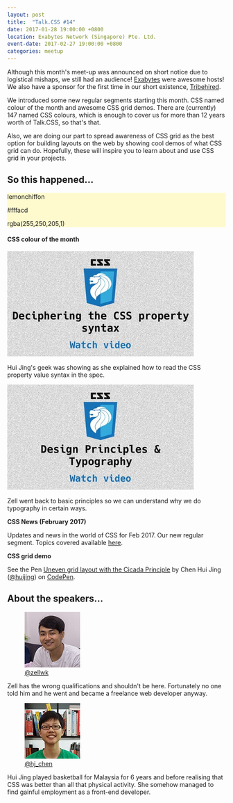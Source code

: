 ```yaml
---
layout: post
title:  "Talk.CSS #14"
date: 2017-01-28 19:00:00 +0800
location: Exabytes Network (Singapore) Pte. Ltd.
event-date: 2017-02-27 19:00:00 +0800
categories: meetup
---
```

Although this month's meet-up was announced on short notice due to logistical mishaps, we still had an audience! [Exabytes](https://www.exabytes.sg/) were awesome hosts! We also have a sponsor for the first time in our short existence, [Tribehired](https://tribehired.com/splash/user).

We introduced some new regular segments starting this month. CSS named colour of the month and awesome CSS grid demos. There are (currently) 147 named CSS colours, which is enough to cover us for more than 12 years worth of Talk.CSS, so that's that. 

Also, we are doing our part to spread awareness of CSS grid as the best option for building layouts on the web by showing cool demos of what CSS grid can do. Hopefully, these will inspire you to learn about and use CSS grid in your projects.

## So this happened...

<div class="c-colour">
  <div class="c-swatch" style="background-color:#fffacd">
    <div class="c-swatch__txt">
      <p>lemonchiffon</p>
      <p>#fffacd</p>
      <p>rgba(255,250,205,1)</p>
    </div>
  </div>
<h4>CSS colour of the month</h4>
</div>

<div class="c-videos">
  <div class="c-video">
    <a class="c-video__link" href="https://youtu.be/0e8seW4cpcc">
      <img class="c-video__img" src="/img/talk-14/s1401.jpg" srcset="/img/talk-14/s1401@2x.png 2x" alt="Link to talk on CSS syntax"/>
    </a>
    <p class="c-video__desc">Hui Jing's geek was showing as she explained how to read the CSS property value syntax in the spec.</p>
  </div>

  <div class="c-video">
    <a class="c-video__link" href="https://youtu.be/uejN5WA9yL0">
      <img class="c-video__img" src="/img/talk-14/s1402.jpg" srcset="/img/talk-14/s1402@2x.png 2x" alt="Link to talk on Design Principles and Typography"/>
    </a>
    <p class="c-video__desc">Zell went back to basic principles so we can understand why we do typography in certain ways.</p>
  </div>

  <div class="u-clear">
    <strong>CSS News (February 2017)</strong><br>
    <p>Updates and news in the world of CSS for Feb 2017. Our new regular segment. Topics covered available <a href="https://github.com/SingaporeCSS/slides/blob/gh-pages/notes/talk-14.md">here</a>.</p>
  </div>

  <strong>CSS grid demo</strong><br>
  <p data-height="300" data-theme-id="9162" data-slug-hash="gmOpEq" data-default-tab="css,result" data-user="huijing" data-embed-version="2" data-pen-title="Uneven grid layout with the Cicada Principle" class="codepen">See the Pen <a href="http://codepen.io/huijing/pen/gmOpEq/">Uneven grid layout with the Cicada Principle</a> by Chen Hui Jing (<a href="http://codepen.io/huijing">@huijing</a>) on <a href="http://codepen.io">CodePen</a>.</p>
</div>

## About the speakers...

<div class="o-flex c-speakers u-align-start">
  <div class="o-flex3__item c-speaker">
    <figure>
      <img class="c-speaker__img" src="/img/talk-1/zell.jpg" srcset="/img/talk-1/zell@2x.jpg 2x" alt="Zell Liew"/>
      <figcaption><a class="c-speaker__link" href="https://twitter.com/zellwk">@zellwk</a></figcaption>
    </figure>
    <p class="c-speaker__intro">Zell has the wrong qualifications and shouldn't be here. Fortunately no one told him and he went and became a freelance web developer anyway.</p>
  </div>

  <div class="o-flex3__item c-speaker">
    <figure>
      <img class="c-speaker__img" src="/img/talk-1/chj.jpg" srcset="/img/talk-1/chj@2x.jpg 2x" alt="Chen Hui Jing"/>
      <figcaption><a class="c-speaker__link" href="https://twitter.com/hj_chen">@hj_chen</a></figcaption>
    </figure>
    <p class="c-speaker__intro">Hui Jing played basketball for Malaysia for 6 years and before realising that CSS was better than all that physical activity. She somehow managed to find gainful employment as a front-end developer.</p>
  </div>
</div>

<script async src="https://production-assets.codepen.io/assets/embed/ei.js"></script>
